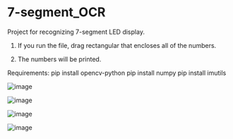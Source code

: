 # 7-segment_OCR
Project for recognizing 7-segment LED display. 

1. If you run the file, drag rectangular that encloses all of the numbers.

2. The numbers will be printed.

Requirements:
pip install opencv-python
pip install numpy
pip install imutils

![image](https://user-images.githubusercontent.com/113107082/192075242-43dbbb8a-8667-4fe0-814d-d16236fd5751.png)

![image](https://user-images.githubusercontent.com/113107082/192075324-9f493fda-8194-4161-a753-f3a9ddc2d312.png)

![image](https://user-images.githubusercontent.com/113107082/192075373-27f9064c-b3b4-43a2-b1b0-b0bfc07f2aa5.png)

![image](https://user-images.githubusercontent.com/113107082/192075380-8c875785-877e-46b2-9607-29d133b664e3.png)
